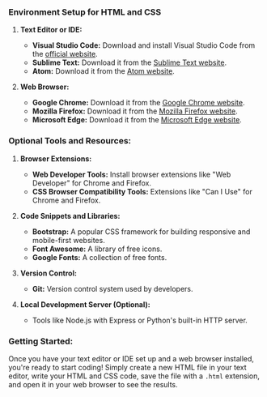 ### Environment Setup for HTML and CSS

1. **Text Editor or IDE:**
   - **Visual Studio Code:** Download and install Visual Studio Code from the [official website](https://code.visualstudio.com/).
   - **Sublime Text:** Download it from the [Sublime Text website](https://www.sublimetext.com/).
   - **Atom:** Download it from the [Atom website](https://atom.io/).

2. **Web Browser:**
   - **Google Chrome:** Download it from the [Google Chrome website](https://www.google.com/chrome/).
   - **Mozilla Firefox:** Download it from the [Mozilla Firefox website](https://www.mozilla.org/firefox/).
   - **Microsoft Edge:** Download it from the [Microsoft Edge website](https://www.microsoft.com/edge).

### Optional Tools and Resources:

1. **Browser Extensions:**
   - **Web Developer Tools:** Install browser extensions like "Web Developer" for Chrome and Firefox.
   - **CSS Browser Compatibility Tools:** Extensions like "Can I Use" for Chrome and Firefox.

2. **Code Snippets and Libraries:**
   - **Bootstrap:** A popular CSS framework for building responsive and mobile-first websites.
   - **Font Awesome:** A library of free icons.
   - **Google Fonts:** A collection of free fonts.

3. **Version Control:**
   - **Git:** Version control system used by developers.

4. **Local Development Server (Optional):**
   - Tools like Node.js with Express or Python's built-in HTTP server.

### Getting Started:

Once you have your text editor or IDE set up and a web browser installed, you're ready to start coding! Simply create a new HTML file in your text editor, write your HTML and CSS code, save the file with a `.html` extension, and open it in your web browser to see the results.

